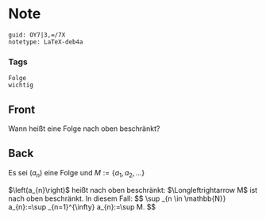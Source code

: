 # Note
```
guid: OY7|3,=/7X
notetype: LaTeX-deb4a
```

### Tags
```
Folge
wichtig
```

## Front
Wann heißt eine Folge nach oben beschränkt?

## Back
Es sei $\left(a_{n}\right)$ eine Folge und $M:=\left\{a_{1}, a_{2}, \ldots\right\}$<div>
</div><div>$\left(a_{n}\right)$ heißt nach oben beschränkt: $\Longleftrightarrow M$ ist nach oben beschränkt.
In diesem Fall:
$$
\sup _{n \in \mathbb{N}} a_{n}:=\sup _{n=1}^{\infty} a_{n}:=\sup M.
$$
</div>
